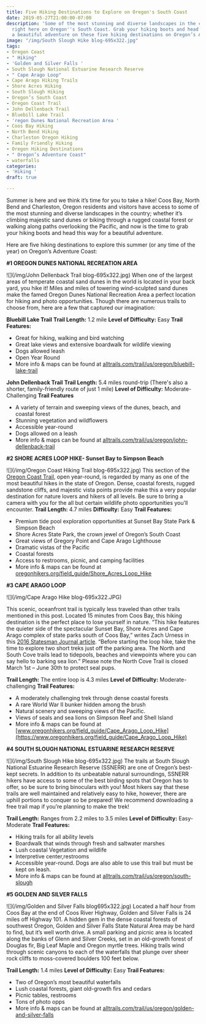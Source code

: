 ```yaml
---
title: Five Hiking Destinations to Explore on Oregon's South Coast
date: 2019-05-27T21:00:00-07:00
description: 'Some of the most stunning and diverse landscapes in the country are
  right here on Oregon''s South Coast. Grab your hiking boots and head this way for
  a beautiful adventure on these five hiking destinations on Oregon’s Adventure Coast. '
image: "/img/South Slough Hike blog-695x322.jpg"
tags:
- Oregon Coast
- " Hiking"
- 'Golden and Silver Falls '
- South Slough National Estuarine Research Reserve
- " Cape Arago Loop"
- Cape Arago Hiking Trails
- Shore Acres Hiking
- South Slough Hiking
- Oregon’s South Coast
- Oregon Coast Trail
- John Dellenback Trail
- Bluebill Lake Trail
- 'regon Dunes National Recreation Area '
- Coos Bay Hiking
- North Bend Hiking
- Charleston Oregon Hiking
- Family Friendly Hiking
- Oregon Hiking Destinations
- " Oregon’s Adventure Coast"
- waterfalls
categories:
- 'Hiking '
draft: true

---
```

Summer is here and we think it’s time for you to take a hike! Coos Bay, North Bend and Charleston, Oregon residents and visitors have access to some of the most stunning and diverse landscapes in the country; whether it’s climbing majestic sand dunes or biking through a rugged coastal forest or walking along paths overlooking the Pacific, and now is the time to grab your hiking boots and head this way for a beautiful adventure. 

Here are five hiking destinations to explore this summer (or any time of the year) on Oregon’s Adventure Coast:

**#1 OREGON DUNES NATIONAL RECREATION AREA**

![](/img/John Dellenback Trail blog-695x322.jpg)
When one of the largest areas of temperate coastal sand dunes in the world is located in your back yard, you hike it! Miles and miles of towering wind-sculpted sand dunes make the famed Oregon Dunes National Recreation Area a perfect location for hiking and photo opportunities. Though there are numerous trails to choose from, here are a few that captured our imagination:

**Bluebill Lake Trail**
**Trail Length:** 1.2 mile
**Level of Difficulty:** Easy
**Trail Features:**

* Great for hiking, walking and bird watching
* Great lake views and extensive boardwalk for wildlife viewing
* Dogs allowed leash
* Open Year Round
* More info & maps can be found at [alltrails.com/trail/us/oregon/bluebill-lake-trail](https://www.alltrails.com/trail/us/oregon/bluebill-lake-trail)

**John Dellenback Trail**
**Trail Length:** 5.4 miles round-trip (There's also a shorter, family-friendly route of just 1 mile)
**Level of Difficulty:** Moderate- Challenging
**Trail Features**

* A variety of terrain and sweeping views of the dunes, beach, and coastal forest
* Stunning vegetation and wildflowers
* Accessible year-round
* Dogs allowed on a leash
* More info & maps can be found at [alltrails.com/trail/us/oregon/john-dellenback-trail]()

**#2 SHORE ACRES LOOP HIKE- Sunset Bay to Simpson Beach**

![](/img/Oregon Coast Hiking Trail blog-695x322.jpg)
This section of the [Oregon Coast Trail](https://www.backpacker.com/trips/long-trails/oregon-coast-trail), open year-round, is regarded by many as one of the most beautiful hikes in the state of Oregon. Dense, coastal forests, rugged sandstone cliffs, and majestic vista points provide make this a very popular destination for nature lovers and hikers of all levels. Be sure to bring a camera with you for the all but certain wildlife photo opportunities you’ll encounter.
**Trail Length:** 4.7 miles
**Difficulty:** Easy
**Trail Features:**

* Premium tide pool exploration opportunities at Sunset Bay State Park & Simpson Beach
* Shore Acres State Park, the crown jewel of Oregon’s South Coast
* Great views of Gregory Point and Cape Arago Lighthouse
* Dramatic vistas of the Pacific
* Coastal forests
* Access to restrooms, picnic, and camping facilities
* More info & maps can be found at [oregonhikers.org/field_guide/Shore_Acres_Loop_Hike](https://www.oregonhikers.org/field_guide/Shore_Acres_Loop_Hike)

**#3 CAPE ARAGO LOOP**

![](/img/Cape Arago Hike blog-695x322.JPG)

This scenic, oceanfront trail is typically less traveled than other trails mentioned in this post. Located 15 minutes from Coos Bay, this hiking destination is the perfect place to lose yourself in nature. “This hike features the quieter side of the spectacular Sunset Bay, Shore Acres and Cape Arago complex of state parks south of Coos Bay,” writes Zach Urness in this [2016 Statesman Journal article](https://www.statesmanjournal.com/story/travel/outdoors/2016/01/06/oregon-top-5-best-hikes-near-coos-bay-north-bend-sunset-bay/78317672/). “Before starting the loop hike, take the time to explore two short treks just off the parking area. The North and South Cove trails lead to tidepools, beaches and viewpoints where you can say hello to barking sea lion.”  Please note the North Cove Trail is closed March 1st – June 30th to protect seal pups.

**Trail Length:** The entire loop is 4.3 miles
**Level of Difficulty:** Moderate- challenging
**Trail Features:**

* A moderately challenging trek through dense coastal forests
* A rare World War II bunker hidden among the brush
* Natural scenery and sweeping views of the Pacific.
* Views of seals and sea lions on Simpson Reef and Shell Island
* More info & maps can be found at [www.oregonhikers.org/field_guide/Cape_Arago_Loop_Hike](https://www.oregonhikers.org/field_guide/Cape_Arago_Loop_Hike)

**#4 SOUTH SLOUGH NATIONAL ESTUARINE RESEARCH RESERVE**

![](/img/South Slough Hike blog-695x322.jpg)
The trails at South Slough National Estuarine Research Reserve (SSNERR) are one of Oregon’s best-kept secrets. In addition to its unbeatable natural surroundings, SSNERR hikers have access to some of the best birding spots that Oregon has to offer, so be sure to bring binoculars with you! Most hikers say that these trails are well maintained and relatively easy to hike, however, there are uphill portions to conquer so be prepared!  We recommend downloading a free trail map if you’re planning to make the trek!

**Trail Length:** Ranges from 2.2 miles to 3.5 miles
**Level of Difficulty:** Easy- Moderate
**Trail Features:**

* Hiking trails for all ability levels
* Boardwalk that winds through fresh and saltwater marshes
* Lush coastal Vegetation and wildlife
* Interpretive center,restrooms
* Accessible year-round. Dogs are also able to use this trail but must be kept on leash.
* More info & maps can be found at [alltrails.com/trail/us/oregon/south-slough](https://www.alltrails.com/trail/us/oregon/south-slough-national-estuarine-research-reserve)

**#5 GOLDEN AND SILVER FALLS**

![](/img/Golden and Silver Falls blog695x322.jpg)
Located a half hour from Coos Bay at the end of Coos River Highway, Golden and Silver Falls is 24 miles off Highway 101. A hidden gem in the dense coastal forests of southwest Oregon, Golden and Silver Falls State Natural Area may be hard to find, but it’s well worth drive. A small parking and picnic area is located along the banks of Glenn and Silver Creeks, set in an old-growth forest of Douglas fir, Big Leaf Maple and Oregon myrtle trees. Hiking trails wind through scenic canyons to each of the waterfalls that plunge over sheer rock cliffs to moss-covered boulders 100 feet below.

**Trail Length:** 1.4 miles
**Level of Difficulty:** Easy
**Trail Features:**

* Two of Oregon’s most beautiful waterfalls
* Lush coastal forests, giant old-growth firs and cedars
* Picnic tables, restrooms
* Tons of photo opps
* More info & maps can be found at [alltrails.com/trail/us/oregon/golden-and-silver-falls](https://www.alltrails.com/trail/us/oregon/golden-and-silver-falls)